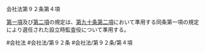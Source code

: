 会社法第９２条第４項

[第一項](会社法＿＿＿＿第９２条第１項)及び[第二項](会社法＿＿＿＿第９２条第２項)の規定は、[第九十条第二項](会社法＿＿＿＿第９０条第２項)において準用する同条第一項の規定により選任された設立時監査役について準用する。

#会社法
#会社法/第９２条
#会社法/第９２条/第４項
